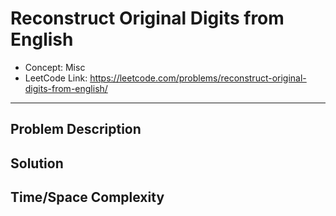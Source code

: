 # Reconstruct Original Digits from English

- Concept: Misc
- LeetCode Link: https://leetcode.com/problems/reconstruct-original-digits-from-english/

---

## Problem Description

## Solution

## Time/Space Complexity


